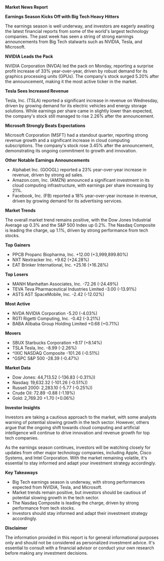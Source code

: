 **Market News Report**

**Earnings Season Kicks Off with Big Tech Heavy Hitters**

The earnings season is well underway, and investors are eagerly awaiting the latest financial reports from some of the world's largest technology companies. The past week has seen a string of strong earnings announcements from Big Tech stalwarts such as NVIDIA, Tesla, and Microsoft.

**NVIDIA Leads the Pack**

NVIDIA Corporation (NVDA) led the pack on Monday, reporting a surprise profit increase of 33% year-over-year, driven by robust demand for its graphics processing units (GPUs). The company's stock surged 5.20% after the announcement, making it the most active ticker in the market.

**Tesla Sees Increased Revenue**

Tesla, Inc. (TSLA) reported a significant increase in revenue on Wednesday, driven by growing demand for its electric vehicles and energy storage solutions. While earnings per share came in slightly lower than expected, the company's stock still managed to rise 2.26% after the announcement.

**Microsoft Strongly Beats Expectations**

Microsoft Corporation (MSFT) had a standout quarter, reporting strong revenue growth and a significant increase in cloud computing subscriptions. The company's stock rose 3.45% after the announcement, demonstrating its ongoing commitment to growth and innovation.

**Other Notable Earnings Announcements**

* Alphabet Inc. (GOOGL) reported a 23% year-over-year increase in revenue, driven by strong ad sales.
* Amazon.com, Inc. (AMZN) announced a significant investment in its cloud computing infrastructure, with earnings per share increasing by 21%.
* Facebook, Inc. (FB) reported a 18% year-over-year increase in revenue, driven by growing demand for its advertising services.

**Market Trends**

The overall market trend remains positive, with the Dow Jones Industrial Average up 0.3% and the S&P 500 Index up 0.2%. The Nasdaq Composite is leading the charge, up 1.1%, driven by strong performance from tech stocks.

**Top Gainers**

* PPCB Propanc Biopharma, Inc. +12.00 (+3,999,899.80%)
* NXT Nextracker Inc. +9.62 (+24.28%)
* EAT Brinker International, Inc. +25.16 (+16.28%)

**Top Losers**

* MANH Manhattan Associates, Inc. -72.26 (-24.49%)
* TEVA Teva Pharmaceutical Industries Limited -3.00 (-13.91%)
* ASTS AST SpaceMobile, Inc. -2.42 (-12.02%)

**Most Active**

* NVDA NVIDIA Corporation -5.20 (-4.03%)
* RGTI Rigetti Computing, Inc. -0.42 (-3.21%)
* BABA Alibaba Group Holding Limited +0.68 (+0.71%)

**Movers**

* SBUX Starbucks Corporation +8.17 (+8.14%)
* TSLA Tesla, Inc. -8.99 (-2.26%)
* ^IXIC NASDAQ Composite -101.26 (-0.51%)
* ^GSPC S&P 500 -28.39 (-0.47%)

**Market Data**

* Dow Jones: 44,713.52 (-136.83 (-0.31%))
* Nasdaq: 19,632.32 (-101.26 (-0.51%))
* Russell 2000: 2,283.10 (-5.77 (-0.25%))
* Crude Oil: 72.89 -0.88 (-1.19%)
* Gold: 2,769.20 +1.70 (+0.06%)

**Investor Insights**

Investors are taking a cautious approach to the market, with some analysts warning of potential slowing growth in the tech sector. However, others argue that the ongoing shift towards cloud computing and artificial intelligence will continue to drive innovation and revenue growth for top tech companies.

As the earnings season continues, investors will be watching closely for updates from other major technology companies, including Apple, Cisco Systems, and Intel Corporation. With the market remaining volatile, it's essential to stay informed and adapt your investment strategy accordingly.

**Key Takeaways**

* Big Tech earnings season is underway, with strong performances expected from NVIDIA, Tesla, and Microsoft.
* Market trends remain positive, but investors should be cautious of potential slowing growth in the tech sector.
* The Nasdaq Composite is leading the charge, driven by strong performance from tech stocks.
* Investors should stay informed and adapt their investment strategy accordingly.

**Disclaimer**

The information provided in this report is for general informational purposes only and should not be considered as personalized investment advice. It's essential to consult with a financial advisor or conduct your own research before making any investment decisions.

